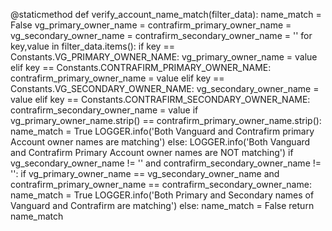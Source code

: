 @staticmethod
    def verify_account_name_match(filter_data):
        name_match = False
        vg_primary_owner_name = contrafirm_primary_owner_name = vg_secondary_owner_name = contrafirm_secondary_owner_name = ''
        for key,value in filter_data.items():
            if key == Constants.VG_PRIMARY_OWNER_NAME:
                vg_primary_owner_name = value
            elif key == Constants.CONTRAFIRM_PRIMARY_OWNER_NAME:
                contrafirm_primary_owner_name = value
            elif key == Constants.VG_SECONDARY_OWNER_NAME:
                vg_secondary_owner_name = value
            elif key == Constants.CONTRAFIRM_SECONDARY_OWNER_NAME:
                contrafirm_secondary_owner_name = value
        if vg_primary_owner_name.strip() == contrafirm_primary_owner_name.strip():
            name_match = True
            LOGGER.info('Both Vanguard and Contrafirm primary Account owner names are matching')
        else:
            LOGGER.info('Both Vanguard and Contrafirm Primary Account owner names are NOT matching')
        if vg_secondary_owner_name != '' and contrafirm_secondary_owner_name != '':
            if vg_primary_owner_name == vg_secondary_owner_name and contrafirm_primary_owner_name == contrafirm_secondary_owner_name:
                name_match = True
                LOGGER.info('Both Primary and Secondary names of Vanguard and Contrafirm are matching')
            else:
                name_match = False
        return name_match
